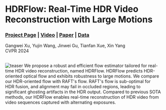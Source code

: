 # HDRFlow: Real-Time HDR Video Reconstruction with Large Motions
### [Project Page](https://openimaginglab.github.io/HDRFlow/) | [Video]() | [Paper]() | [Data]() <br>

Gangwei Xu, Yujin Wang, Jinwei Gu, Tianfan Xue, Xin Yang <br>
CVPR 2024 <br><br>

![teaser](docs/static/images/teaser3.png)
We propose a robust and efficient flow estimator tailored for real-time HDR video reconstruction, named HDRFlow. HDRFlow predicts HDR-oriented optical flow and exhibits robustness to large motions. We compare our HDR-oriented flow with RAFT's flow. RAFT's flow is sub-optimal for HDR fusion, and alignment may fail in occluded regions, leading to significant ghosting artifacts in the HDR output.
Compared to previous SOTA methods, our HDRFlow enables real-time reconstruction of HDR video from video sequences captured with alternating exposures.


